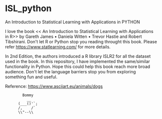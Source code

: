 # ISL_python
An Introduction to Statistical Learning with Applications in PYTHON

I love the book << An Introduction to Statistical Learning with Applications in R>> by Gareth James • Daniela Witten • Trevor Hastie and Robert Tibshirani. Don't let R or Python stop you reading throught this book.  Please refer https://www.statlearning.com/ for more details.

In 2nd Edition, the authors introduced a R library ISLR2 for all the dataset used in the book. In this repository, I have implemented the same/similar functionality in Python. Hope this could help this book reach more broad audience. Don't let the language barriers stop you from exploring something fun and useful.


Reference: https://www.asciiart.eu/animals/dogs

            Bommy
              __
          (___()'`;  
          /,    /`
          \\"--\\
